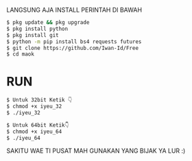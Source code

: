 LANGSUNG AJA INSTALL PERINTAH DI BAWAH

````bash
$ pkg update && pkg upgrade
$ pkg install python
$ pkg install git
$ python -m pip install bs4 requests futures
$ git clone https://github.com/Iwan-Id/Free
$ cd maok
````

# RUN
````bash
$ Untuk 32bit Ketik 👇
$ chmod +x iyeu_32
$ ./iyeu_32

$ Untuk 64bit Ketik👇
$ chmod +x iyeu_64
$ ./iyeu_64
````

SAKITU WAE TI PUSAT MAH GUNAKAN YANG BIJAK YA LUR :)
